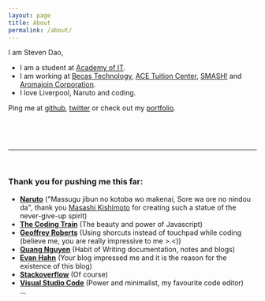 ```yaml
---
layout: page
title: About
permalink: /about/
---
```


I am Steven Dao, 
- I am a student at [Academy of IT](http://www.ait.edu.au/).
- I am working at [Becas Technology](http://www.becas.com.au/), [ACE Tuition Center](http://acetuitioncentre.com.au/), [SMASH!](http://www.smash.org.au/) and [Aromajoin Corporation](http://aromajoin.com/).
- I love Liverpool, Naruto and coding.

Ping me at [github](https://github.com/iamstevendao), [twitter](https://twitter.com/iamstevendao) or check out my [portfolio](https://iamstevendao.github.io/portfolio). 
&nbsp;

&nbsp;

&nbsp;

--------------
&nbsp;

### Thank you for pushing me this far:
- **[Naruto](https://en.wikipedia.org/wiki/Naruto)** ("Massugu jibun no kotoba wo makenai, Sore wa ore no nindou da", thank you [Masashi Kishimoto](https://en.wikipedia.org/wiki/Masashi_Kishimoto) for creating such a statue of the never-give-up spirit)
- **[The Coding Train](https://www.youtube.com/user/shiffman)** (The beauty and power of Javascript)
- **[Geoffrey Roberts](https://github.com/rtrvrtg)** (Using shorcuts instead of touchpad while coding (believe me, you are really impressive to me >.<))
- **[Quang Nguyen](https://github.com/quangctkm9207)** (Habit of Writing documentation, notes and blogs)
- **[Evan Hahn](http://evanhahn.com/)** (Your blog impressed me and it is the reason for the existence of this blog)
- **[Stackoverflow](https://stackoverflow.com/)** (Of course)
- **[Visual Studio Code](https://code.visualstudio.com/)** (Power and minimalist, my favourite code editor)  
...
